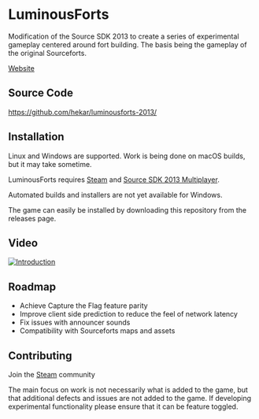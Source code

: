 # LuminousForts

Modification of the Source SDK 2013 to create a series of experimental gameplay centered around fort building. The basis being the gameplay of the original Sourceforts.

[Website](https://hekar.github.io/luminousforts-website/)

## Source Code

https://github.com/hekar/luminousforts-2013/

## Installation

Linux and Windows are supported. Work is being done on macOS builds, but it may take sometime.

LuminousForts requires [Steam](https://store.steampowered.com/) and [Source SDK 2013 Multiplayer](https://developer.valvesoftware.com/wiki/Source_SDK_2013).

Automated builds and installers are not yet available for Windows.

The game can easily be installed by downloading this repository from the releases page.

## Video

[![Introduction](https://img.youtube.com/vi/x2ItPebIBZY/0.jpg)](https://www.youtube.com/watch?v=x2ItPebIBZY)

## Roadmap

* Achieve Capture the Flag feature parity
* Improve client side prediction to reduce the feel of network latency
* Fix issues with announcer sounds
* Compatibility with Sourceforts maps and assets

## Contributing

Join the [Steam](https://steamcommunity.com/groups/LuminousForts) community

The main focus on work is not necessarily what is added to the game, but that additional defects and issues are not added to the game. If developing experimental functionality please ensure that it can be feature toggled.
